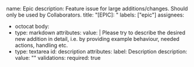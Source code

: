 name: Epic
description: Feature issue for large additions/changes. Should only be used by Collaborators.
title: "[EPIC]: "
labels: ["epic"]
assignees:
- octocat
  body:
- type: markdown
  attributes:
  value: |
  Please try to describe the desired new addition in detail, i.e. by providing example behaviour, needed actions, handling etc.
- type: textarea
  id: description
  attributes:
  label: Description
  description: 
  value: ""
  validations:
  required: true
